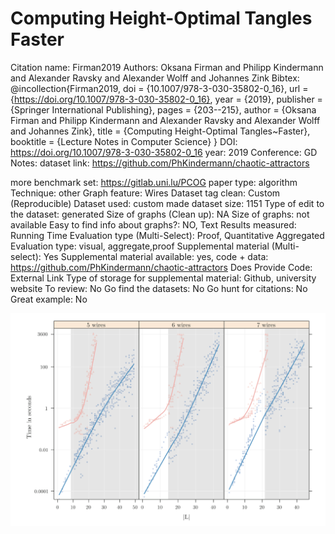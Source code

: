 # Computing Height-Optimal Tangles Faster

Citation name: Firman2019
Authors: Oksana Firman and Philipp Kindermann and Alexander Ravsky and Alexander Wolff and Johannes Zink
Bibtex: @incollection{Firman2019,
doi = {10.1007/978-3-030-35802-0_16},
url = {https://doi.org/10.1007/978-3-030-35802-0_16},
year = {2019},
publisher = {Springer International Publishing},
pages = {203--215},
author = {Oksana Firman and Philipp Kindermann and Alexander Ravsky and Alexander Wolff and Johannes Zink},
title = {Computing Height-Optimal Tangles~Faster},
booktitle = {Lecture Notes in Computer Science}
}
DOI: https://doi.org/10.1007/978-3-030-35802-0_16
year: 2019
Conference: GD
Notes: dataset link: https://github.com/PhKindermann/chaotic-attractors

more benchmark set: https://gitlab.uni.lu/PCOG
paper type: algorithm
Technique: other
Graph feature: Wires
Dataset tag clean: Custom (Reproducible)
Dataset used: custom made
dataset size: 1151
Type of edit to the dataset: generated
Size of graphs (Clean up): NA
Size of graphs: not available
Easy to find info about graphs?: NO, Text
Results measured: Running Time
Evaluation type (Multi-Select): Proof, Quantitative Aggregated
Evaluation type: visual, aggregate,proof
Supplemental material (Multi-select): Yes
Supplemental material available: yes, code + data: https://github.com/PhKindermann/chaotic-attractors
Does Provide Code: External Link
Type of storage for supplemental material: Github, university website
To review: No
Go find the datasets: No
Go hunt for citations: No
Great example: No

![Untitled](Computing%20Height-Optimal%20Tangles%20Faster%2018764fd36066416f9c7f9889bb548fca/Untitled.png)